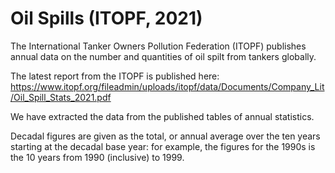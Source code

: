 # Oil Spills (ITOPF, 2021)

The International Tanker Owners Pollution Federation (ITOPF) publishes annual data on the number and quantities of oil spilt from tankers globally.

The latest report from the ITOPF is published here: https://www.itopf.org/fileadmin/uploads/itopf/data/Documents/Company_Lit/Oil_Spill_Stats_2021.pdf

We have extracted the data from the published tables of annual statistics.

Decadal figures are given as the total, or annual average over the ten years starting at the decadal base year: for example, the figures for the 1990s is the 10 years from 1990 (inclusive) to 1999.